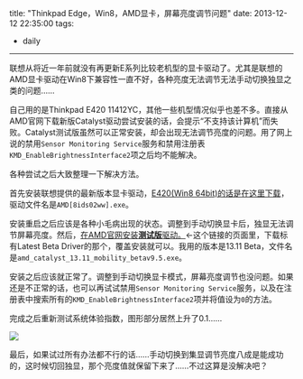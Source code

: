 title: "Thinkpad Edge，Win8，AMD显卡，屏幕亮度调节问题"
date: 2013-12-12 22:35:00
tags:
- daily
---
联想从将近一年前就没有再更新E系列比较老机型的显卡驱动了。尤其是联想的AMD显卡驱动在Win8下兼容性一直不好，各种亮度无法调节无法手动切换独显之类的问题……

自己用的是Thinkpad E420 11412YC，其他一些机型情况似乎也差不多。直接从AMD官网下载新版Catalyst驱动尝试安装的话，会提示“不支持该计算机”而失败。Catalyst测试版虽然可以正常安装，却会出现无法调节亮度的问题。用了网上说的禁用`Sensor Monitoring Service`服务和禁用注册表`KMD_EnableBrightnessInterface2`项之后均不能解决。

各种尝试之后大致整理一下解决方法。

首先安装联想提供的最新版本显卡驱动，[E420(Win8 64bit)的话是在这里下载](http://think.lenovo.com.cn/support/driver/detail.aspx?DEditid=4455&docTypeID=DOC_TYPE_DRIVER&osid=241&treeid=3092200&args=%3Fcategoryid%3D3092200%26CODEName%3D11412YC%26SearchNodeCC%3D11412YC%26SearchType%3D1%26wherePage%3D2%26Rcode%3D11412YC)，驱动文件名是`AMD[8ids02ww].exe`。

安装重启之后应该是各种小毛病出现的状态。调整到手动切换显卡后，独显无法调节屏幕亮度。然后，[在AMD官网安装**测试版**驱动。](http://support.amd.com/zh-cn/download/mobile?os=Windows%208%20-%2064)←这个链接的页面里，下载标有Latest Beta Driver的那个，覆盖安装就可以。我用的版本是13.11 Beta，文件名是`amd_catalyst_13.11_mobility_betav9.5.exe`。

安装之后应该就正常了。调整到手动切换显卡模式，屏幕亮度调节也没问题。如果还是不正常的话，也可以再试试禁用`Sensor Monitoring Service`服务，以及在注册表中搜索所有的`KMD_EnableBrightnessInterface2`项并将值设为`0`的方法。

完成之后重新测试系统体验指数，图形部分居然上升了0.1……

![](/assets/0058-01.png)

最后，如果试过所有办法都不行的话……手动切换到集显调节亮度八成是能成功的，这时候切回独显，那个亮度值就保留下来了……不过这算是没解决吧？